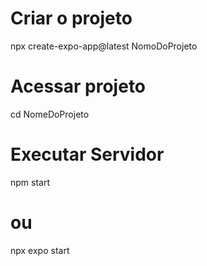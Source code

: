# Criar o projeto 
npx create-expo-app@latest NomoDoProjeto

# Acessar projeto
cd NomeDoProjeto

# Executar Servidor 
npm start
# ou
npx expo start
